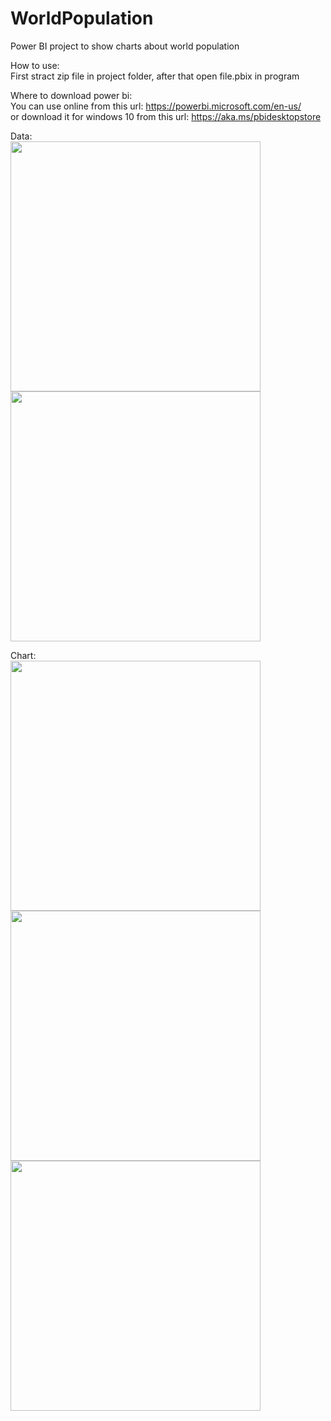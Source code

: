 # WorldPopulation

Power BI project to show charts about world population  

How to use:  
  First stract zip file in project folder, after that open file.pbix in program  
  
Where to download power bi:  
  You can use online from this url:  https://powerbi.microsoft.com/en-us/  
  or download it for windows 10 from this url: https://aka.ms/pbidesktopstore  

Data:  
<img src="http://s5.picofile.com/file/8363131500/Annotation_2019_06_10_114822.jpg" width="400" align="center" />  
<img src="http://s3.picofile.com/file/8363131534/Annotation_2019_06_10_114854.jpg" width="400" align="center" />  

Chart:  
<img src="http://s5.picofile.com/file/8363131542/Annotation_2019_06_10_114920.jpg" width="400" />  
<img src="http://s3.picofile.com/file/8363131550/Annotation_2019_06_10_114939.jpg" width="400" />  
<img src="http://s3.picofile.com/file/8363131600/Annotation_2019_06_10_114957.jpg" width="400" />  
